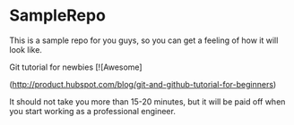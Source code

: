 # SampleRepo
This is a sample repo for you guys, so you can get a feeling of how it will look like.

Git tutorial for newbies [![Awesome]

(http://product.hubspot.com/blog/git-and-github-tutorial-for-beginners)

It should not take you more than 15-20 minutes, but it will be paid off when you start working as a professional engineer.
